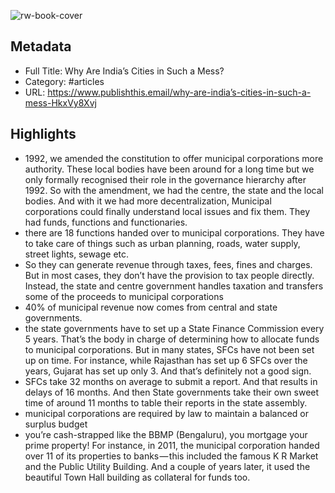 ![rw-book-cover](https://readwise-assets.s3.amazonaws.com/static/images/article3.5c705a01b476.png)

## Metadata
- Full Title: Why Are India’s Cities in Such a Mess?
- Category: #articles
- URL: https://www.publishthis.email/why-are-india’s-cities-in-such-a-mess-HkxVy8Xvj

## Highlights
- 1992, we amended the constitution to offer municipal corporations more authority. These local bodies have been around for a long time but we only formally recognised their role in the governance hierarchy after 1992. So with the amendment, we had the centre, the state and the local bodies. And with it we had more decentralization, Municipal corporations could finally understand local issues and fix them. They had funds, functions and functionaries.
- there are 18 functions handed over to municipal corporations. They have to take care of things such as urban planning, roads, water supply, street lights, sewage etc.
- So they can generate revenue through taxes, fees, fines and charges. But in most cases, they don’t have the provision to tax people directly. Instead, the state and centre government handles taxation and transfers some of the proceeds to municipal corporations
- 40% of municipal revenue now comes from central and state governments.
- the state governments have to set up a State Finance Commission every 5 years. That’s the body in charge of determining how to allocate funds to municipal corporations. But in many states, SFCs have not been set up on time. For instance, while Rajasthan has set up 6 SFCs over the years, Gujarat has set up only 3. And that’s definitely not a good sign.
- SFCs take 32 months on average to submit a report. And that results in delays of 16 months. And then State governments take their own sweet time of around 11 months to table their reports in the state assembly.
- municipal corporations are required by law to maintain a balanced or surplus budget
- you’re cash-strapped like the BBMP (Bengaluru), you mortgage your prime property!
  For instance, in 2011, the municipal corporation handed over 11 of its properties to banks — this included the famous K R Market and the Public Utility Building. And a couple of years later, it used the beautiful Town Hall building as collateral for funds too.
